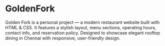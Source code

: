 # GoldenFork
Golden Fork is a personal project — a modern restaurant website built with HTML &amp; CSS. It features a stylish layout, menu sections, operating hours, contact info, and reservation policy. Designed to showcase elegant rooftop dining in Chennai with responsive, user-friendly design.
